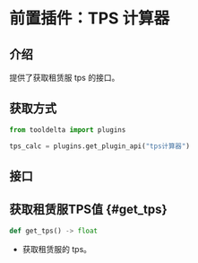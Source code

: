 # 前置插件：TPS 计算器

## 介绍

提供了获取租赁服 tps 的接口。

## 获取方式
```python
from tooldelta import plugins

tps_calc = plugins.get_plugin_api("tps计算器")
```


## 接口

## 获取租赁服TPS值 {#get_tps}
```python
def get_tps() -> float
```
- 获取租赁服的 tps。